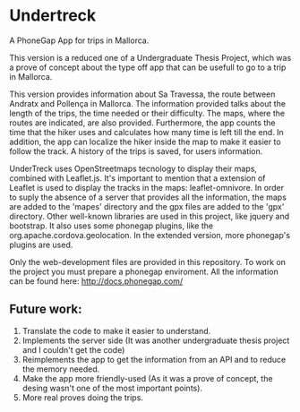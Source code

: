 # Undertreck
A PhoneGap App for trips in Mallorca.

This version is a reduced one of a Undergraduate Thesis Project, which was a prove of
concept about the type off app that can be usefull to go to a trip in Mallorca.

This version provides information about Sa Travessa, the route between Andratx and Pollença in Mallorca.
The information provided talks about the length of the trips, the time needed or their difficulty.
The maps, where the routes are indicated, are also provided. Furthermore, the app counts the time that the
hiker uses and calculates how many time is left till the end. In addition, the app can localize the hiker inside
the map to make it easier to follow the track. A history of the trips is saved, for users information.

UnderTreck uses OpenStreetmaps tecnology to display their maps, combined with Leaflet.js. It's important to mention
that a extension of Leaflet is used to display the tracks in the maps: leaflet-omnivore. In order to suply the
absence of a server that provides all the information, the maps are added to the 'mapes' directory and the gpx files are
added to the 'gpx' directory. Other well-known libraries are used in this project, like jquery and bootstrap. It also
uses some phonegap plugins, like the org.apache.cordova.geolocation. In the extended version, more phonegap's plugins are used.

Only the web-development files are provided in this repository. To work on the project you must
prepare a phonegap enviroment. All the information can be found here: http://docs.phonegap.com/

## Future work:
1. Translate the code to make it easier to understand.
2. Implements the server side (It was another undergraduate thesis project and I couldn't get the code)
3. Reimplements the app to get the information from an API and to reduce the memory needed.
4. Make the app more friendly-used (As it was a prove of concept, the desing wasn't one of the most important points).
5. More real proves doing the trips.

